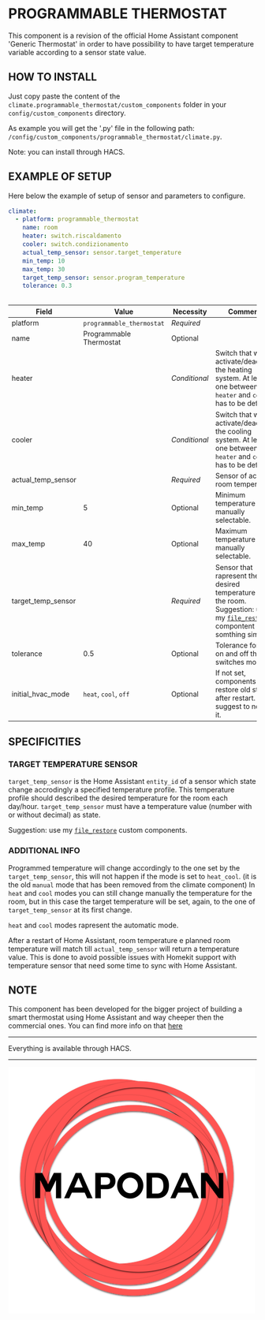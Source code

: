 # PROGRAMMABLE THERMOSTAT
This component is a revision of the official Home Assistant component 'Generic Thermostat' in order to have possibility to have target temperature variable according to a sensor state value.

## HOW TO INSTALL
Just copy paste the content of the `climate.programmable_thermostat/custom_components` folder in your `config/custom_components` directory.

As example you will get the '.py' file in the following path: `/config/custom_components/programmable_thermostat/climate.py`.

Note: you can install through HACS.

## EXAMPLE OF SETUP
Here below the example of setup of sensor and parameters to configure.

```yaml
climate:
  - platform: programmable_thermostat
    name: room
    heater: switch.riscaldamento
    cooler: switch.condizionamento
    actual_temp_sensor: sensor.target_temperature
    min_temp: 10
    max_temp: 30
    target_temp_sensor: sensor.program_temperature
    tolerance: 0.3
    
```

Field | Value | Necessity | Comments
--- | --- | --- | ---
platform | `programmable_thermostat` | *Required* |
name| Programmable Thermostat | Optional |
heater |  | *Conditional* | Switch that will activate/deactivate the heating system. At least one between `heater` and `cooler` has to be defined.
cooler |  | *Conditional* | Switch that will activate/deactivate the cooling system. At least one between `heater` and `cooler` has to be defined.
actual_temp_sensor |  | *Required* | Sensor of actual room temperature.
min_temp | 5 | Optional | Minimum temperature manually selectable.
max_temp | 40 | Optional | Maximum temperature manually selectable.
target_temp_sensor |  | *Required* | Sensor that rapresent the desired temperature for the room. Suggestion: use my [`file_restore`][1] compontent or somthing similar.
tolerance | 0.5 | Optional | Tolerance for turn on and off the switches mode.
initial_hvac_mode | `heat`, `cool`, `off` | Optional | If not set, components will restore old state after restart. I suggest to not use it.

## SPECIFICITIES
### TARGET TEMPERATURE SENSOR
`target_temp_sensor` is the Home Assistant `entity_id` of a sensor which state change accrodingly a specified temperature profile. This temperature profile should described the desired temperature for the room each day/hour.
`target_temp_sensor` must have a temperature value (number with or without decimal) as state.

Suggestion: use my [`file_restore`][1] custom components.

### ADDITIONAL INFO
Programmed temperature will change accordingly to the one set by the `target_temp_sensor`, this will not happen if the mode is set to `heat_cool`. (it is the old `manual` mode that has been removed from the climate component)
In `heat` and `cool` modes you can still change manually the temperature for the room, but in this case the target temperature will be set, again, to the one of `target_temp_sensor` at its first change.

`heat` and `cool` modes rapresent the automatic mode.

After a restart of Home Assistant, room temperature e planned room temperature will match till `actual_temp_sensor` will return a temperature value.
This is done to avoid possible issues with Homekit support with temperature sensor that need some time to sync with Home Assistant.

## NOTE
This component has been developed for the bigger project of building a smart thermostat using Home Assistant and way cheeper then the commercial ones.
You can find more info on that [here][3]

***
Everything is available through HACS.

***
![logo][2]


[1]: https://github.com/custom-components/sensor.file_restore
[2]: https://github.com/MapoDan/home-assistant/blob/master/mapodanlogo.png
[3]: https://github.com/MapoDan/home-assistant
